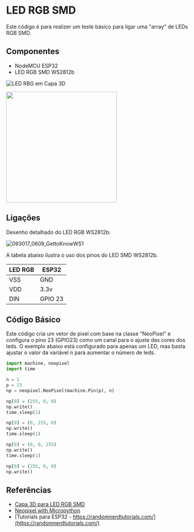 # LED RGB SMD

Este código é para realizer um teste básico para ligar uma "array" de LEDs RGB SMD.  

## Componentes 
* NodeMCU ESP32 
* LED RGB SMD WS2812b 

![LED RBG em Capa 3D](https://user-images.githubusercontent.com/19957124/199511407-44272aba-0163-4ffd-b9f7-639ee960c1fa.jpeg)

<img src="https://user-images.githubusercontent.com/19957124/199511407-44272aba-0163-4ffd-b9f7-639ee960c1fa.jpeg" width="300">


## Ligações 

Desenho detalhado do LED RGB WS2812b: 

![093017_0609_GettoKnowWS1](https://user-images.githubusercontent.com/19957124/199502971-574e33a6-bc33-44f6-bb2f-d268cd71f303.png)

 
A tabela abaixo ilustra o uso dos pinos do LED SMD WS2812b. 

| LED RGB | ESP32 |
| --------------- | --------------- | 
| VSS  | GND  | 
| VDD | 3.3v | 
| DIN  | GPIO 23 | 

## Código Básico 

Este código cria um vetor de pixel com base na classe "NeoPixel" e configura o pino 23 (GPIO23) como um canal para o ajuste das cores dos leds. O exemplo abaixo está configurado para apenas um LED, mas basta ajustar o valor da variável n para aumentar o número de leds.   

```python 
import machine, neopixel
import time

n = 1
p = 23
np = neopixel.NeoPixel(machine.Pin(p), n)

np[0] = (255, 0, 0)
np.write()
time.sleep(1)

np[0] = (0, 255, 0)
np.write()
time.sleep(1)

np[0] = (0, 0, 255)
np.write()
time.sleep(1)

np[0] = (255, 0, 0)
np.write()
```
 
## Referências 
* [Capa 3D para LED RGB SMD](https://youtu.be/36GOA4zXLVs)
* [Neopixel with Micropython](https://docs.micropython.org/en/latest/esp8266/tutorial/neopixel.html) 
* [Tutorials para ESP32 - https://randomnerdtutorials.com/](https://randomnerdtutorials.com/) 
